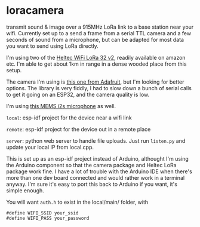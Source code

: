 # loracamera

transmit sound &amp; image over a 915MHz LoRa link to a base station near your wifi. Currently set up to a send a frame from a serial TTL camera and a few seconds of sound from a microphone, but can be adapted for most data you want to send using LoRa directly. 

I'm using two of the [Heltec WiFi LoRa 32 v2](https://heltec.org/project/wifi-lora-32/), readily available on amazon etc. I'm able to get about 1km in range in a dense wooded place from this setup.

The camera I'm using is [this one from Adafruit](https://www.adafruit.com/product/613), but I'm looking for better options. The library is very fiddly, I had to slow down a bunch of serial calls to get it going on an ESP32, and the camera quality is low. 

I'm using [this MEMS i2s microphone](https://www.adafruit.com/product/3421) as well. 

`local`: esp-idf project for the device near a wifi link 

`remote`: esp-idf project for the device out in a remote place 

`server`: python web server to handle file uploads. Just run `listen.py` and update your local IP from local.cpp.

This is set up as an esp-idf project instead of Arduino, althought I'm using the Arduino component so that the camera package and Heltec LoRa package work fine. I have a lot of trouble with the Arduino IDE when there's more than one dev board connected and would rather work in a terminal anyway. I'm sure it's easy to port this back to Arduino if you want, it's simple enough.

You will want `auth.h` to exist in the local/main/ folder, with 

```
#define WIFI_SSID your_ssid
#define WIFI_PASS your_password
```

